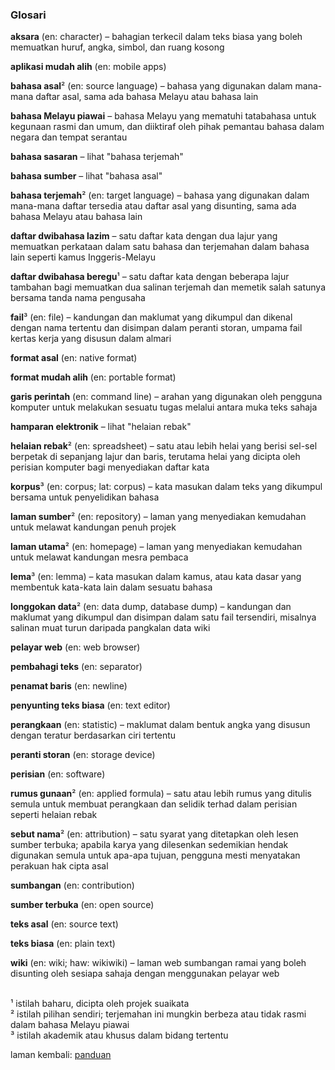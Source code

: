 ---
---

### Glosari

**aksara** (en: character)
&ndash; bahagian terkecil dalam teks biasa yang boleh
memuatkan huruf, angka, simbol, dan ruang kosong

**aplikasi mudah alih** (en: mobile apps)

**bahasa asal**&#178; (en: source language)
&ndash; bahasa yang digunakan dalam mana-mana daftar asal,
sama ada bahasa Melayu atau bahasa lain

**bahasa Melayu piawai**
&ndash; bahasa Melayu yang mematuhi tatabahasa untuk
kegunaan rasmi dan umum, dan diiktiraf oleh pihak pemantau
bahasa dalam negara dan tempat serantau

**bahasa sasaran**
&ndash; lihat "bahasa terjemah"

**bahasa sumber**
&ndash; lihat "bahasa asal"

**bahasa terjemah**&#178; (en: target language)
&ndash; bahasa yang digunakan dalam mana-mana daftar
tersedia atau daftar asal yang disunting, sama ada bahasa
Melayu atau bahasa lain

**daftar dwibahasa lazim**
&ndash; satu daftar kata dengan dua lajur yang memuatkan
perkataan dalam satu bahasa dan terjemahan dalam bahasa lain
seperti kamus Inggeris-Melayu

**daftar dwibahasa beregu**&#185;
&ndash; satu daftar kata dengan beberapa lajur tambahan bagi
memuatkan dua salinan terjemah dan memetik salah satunya
bersama tanda nama pengusaha

**fail**&#179; (en: file)
&ndash; kandungan dan maklumat yang dikumpul dan dikenal
dengan nama tertentu dan disimpan dalam peranti storan,
umpama fail kertas kerja yang disusun dalam almari

**format asal** (en: native format)

**format mudah alih** (en: portable format)

**garis perintah** (en: command line)
&ndash; arahan yang digunakan oleh pengguna komputer untuk
melakukan sesuatu tugas melalui antara muka teks sahaja

**hamparan elektronik**
&ndash; lihat "helaian rebak"

**helaian rebak**&#178; (en: spreadsheet)
&ndash; satu atau lebih helai yang berisi sel-sel berpetak
di sepanjang lajur dan baris, terutama helai yang dicipta
oleh perisian komputer bagi menyediakan daftar kata

**korpus**&#179; (en: corpus; lat: corpus)
&ndash; kata masukan dalam teks yang dikumpul bersama untuk
penyelidikan bahasa

**laman sumber**&#178; (en: repository)
&ndash; laman yang menyediakan kemudahan untuk melawat
kandungan penuh projek

**laman utama**&#178; (en: homepage)
&ndash; laman yang menyediakan kemudahan untuk melawat
kandungan mesra pembaca

**lema**&#179; (en: lemma)
&ndash; kata masukan dalam kamus, atau kata dasar yang
membentuk kata-kata lain dalam sesuatu bahasa

**longgokan data**&#178; (en: data dump, database dump)
&ndash; kandungan dan maklumat yang dikumpul dan disimpan
dalam satu fail tersendiri, misalnya salinan muat turun
daripada pangkalan data wiki

**pelayar web** (en: web browser)

**pembahagi teks** (en: separator)

**penamat baris** (en: newline)

**penyunting teks biasa** (en: text editor)

**perangkaan** (en: statistic)
&ndash; maklumat dalam bentuk angka yang disusun dengan
teratur berdasarkan ciri tertentu

**peranti storan** (en: storage device)

**perisian** (en: software)

**rumus gunaan**&#178; (en: applied formula)
&ndash; satu atau lebih rumus yang ditulis semula untuk
membuat perangkaan dan selidik terhad dalam perisian seperti
helaian rebak

**sebut nama**&#178; (en: attribution)
&ndash; satu syarat yang ditetapkan oleh lesen sumber
terbuka; apabila karya yang dilesenkan sedemikian hendak
digunakan semula untuk apa-apa tujuan, pengguna mesti
menyatakan perakuan hak cipta asal

**sumbangan** (en: contribution)

**sumber terbuka** (en: open source)

**teks asal** (en: source text)

**teks biasa** (en: plain text)

**wiki** (en: wiki; haw: wikiwiki)
&ndash; laman web sumbangan ramai yang boleh disunting
oleh sesiapa sahaja dengan menggunakan pelayar web

&nbsp;  
&#185; istilah baharu, dicipta oleh projek suaikata  
&#178; istilah pilihan sendiri; terjemahan ini mungkin
berbeza atau tidak rasmi dalam bahasa Melayu piawai  
&#179; istilah akademik atau khusus dalam bidang tertentu  

laman kembali: [panduan][0]

  [0]: ../index.md
